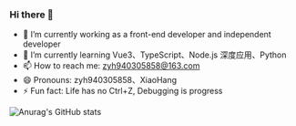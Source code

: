 ### Hi there 👋

- 🔭 I’m currently working as a front-end developer and independent developer
- 🌱 I’m currently learning Vue3、TypeScript、Node.js 深度应用、Python
- 📫 How to reach me: zyh940305858@163.com
- 😄 Pronouns: zyh940305858、XiaoHang
- ⚡ Fun fact: Life has no Ctrl+Z, Debugging is progress

![Anurag's GitHub stats](https://github-readme-stats.vercel.app/api?username=zyh940305858&theme=dark&show_icons=true)
